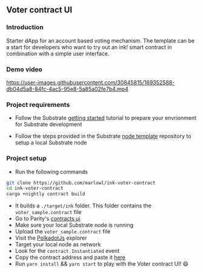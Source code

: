 ## Voter contract UI

### Introduction
Starter dApp for an account based voting mechanism. The template can be a start for developers who want to try out an ink! smart contract in combination with a simple user interface.

### Demo video


https://user-images.githubusercontent.com/30845815/169352588-db04d5a8-84fc-4ac5-95e8-5a85a02fe7b4.mp4


### Project requirements
-  Follow the Substrate [getting started](https://docs.substrate.io/v3/getting-started/installation/) tutorial to prepare your envrionment for Substrate development

- Follow the steps provided in the Substrate [node template](https://github.com/substrate-developer-hub/substrate-node-template#substrate-node-template) repository to setup a local Substrate node

### Project setup 
- Run the following commands
```bash
git clone https://github.com/marlowl/ink-voter-contract
cd ink-voter-contract
cargo +nightly contract build
```

- It builds a `./target/ink` folder. This folder contains the `voter_sample.contract` file
- Go to Parity's [contracts ui](https://paritytech.github.io/contracts-ui/#/add-contract)
- Make sure your local Substrate node is running
- Upload the `voter_sample.contract` file
- Visit the [PolkadotJs](https://polkadot.js.org/apps/#/explorer) explorer
- Target your local node as network
- Look for the `contract.Instantiated` event
- Copy the contract address and paste it [here](https://github.com/marlowl/voter-contract-ui/blob/main/src/App.js#L46)
- Run `yarn install` && `yarn start` to play with the Voter contract UI! :smile:
